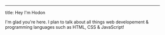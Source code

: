 ---
title: Hey I'm Hodon

I'm glad you're  here. I plan to talk about all things web developement & programming languages such as HTML, CSS & JavaScript!
